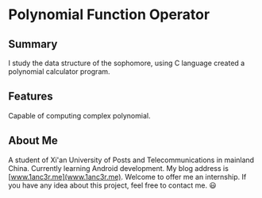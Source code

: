 # Polynomial Function Operator

## Summary
I study the data structure of the sophomore, using C language created a polynomial calculator program.

## Features
Capable of computing complex polynomial.

## About Me
A student of Xi'an University of Posts and Telecommunications in mainland China. Currently learning Android development.
My blog address is [www.1anc3r.me](www.1anc3r.me). Welcome to offer me an internship. If you have any idea about this project, feel free to contact me. :smiley:
